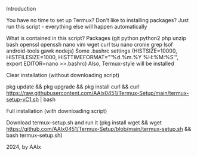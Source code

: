 Introduction

You have no time to set up Termux?
Don't like to installing packages?
Just run this script - everything else will happen automatically

What is contained in this script?
Packages (git python python2 php unzip bash openssl openssh nano vim wget curl tsu nano cronie grep lsof android-tools gawk nodejs)
Some .bashrc settings (HISTSIZE=10000, HISTFILESIZE=1000, HISTTIMEFORMAT="'%d.%m.%Y %H:%M:%S'", export EDITOR=nano >>.bashrc)
Also, Termux-style will be installed

Clear installation (without downloading script)

pkg update && pkg upgrade && pkg install curl && curl https://raw.githubusercontent.com/AAlx0451/Termux-Setup/main/termux-setup-vC1.sh | bash

Full installation (with downloading script)

Download termux-setup.sh and run it (pkg install wget && wget https://github.com/AAlx0451/Termux-Setup/blob/main/termux-setup.sh && bash termux-setup.sh)

2024, by AAlx
